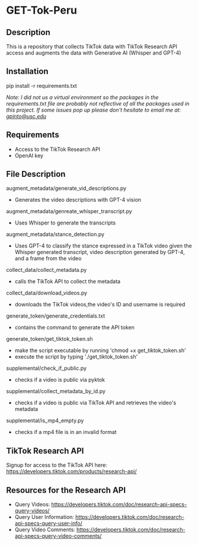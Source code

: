 # GET-Tok-Peru

## Description
This is a repository that collects TikTok data with TikTok Research API access and augments the data with Generative AI (Whisper and GPT-4)

## Installation
pip install -r requirements.txt 

*Note: I did not us a virtual environment so the packages in the requirements.txt file are probably not reflective of all the packages used in this project. If some issues pop up please don't hesitate to email me at: gpinto@usc.edu*

## Requirements
- Access to the TikTok Research API 
- OpenAI key


## File Description

augment_metadata/generate_vid_descriptions.py
- Generates the video descriptions with GPT-4 vision

augment_metadata/genreate_whisper_transcript.py 
- Uses Whisper to generate the transcripts

augment_metadata/stance_detection.py
- Uses GPT-4 to classify the stance expressed in a TikTok video given the Whisper generated transcript, video description generated by GPT-4, and a frame from the video

collect_data/collect_metadata.py
- calls the TikTok API to collect the metadata

collect_data/download_videos.py
- downloads the TikTok videos,the video's ID and username is required


generate_token/generate_credentials.txt
- contains the command to generate the API token


generate_token/get_tiktok_token.sh
- make the script executable by running 'chmod +x get_tiktok_token.sh'
- execute the script by typing './get_tiktok_token.sh'


supplemental/check_if_public.py
- checks if a video is public via pyktok

supplemental/collect_metadata_by_id.py
- checks if a video is public via TikTok API and retrieves the video's metadata

supplemental/is_mp4_empty.py
- checks if a mp4 file is in an invalid format


## TikTok Research API

Signup for access to the TikTok API here: https://developers.tiktok.com/products/research-api/


## Resources for the Research API

- Query Videos: https://developers.tiktok.com/doc/research-api-specs-query-videos/
- Query User Information: https://developers.tiktok.com/doc/research-api-specs-query-user-info/
- Query Video Comments: https://developers.tiktok.com/doc/research-api-specs-query-video-comments/




